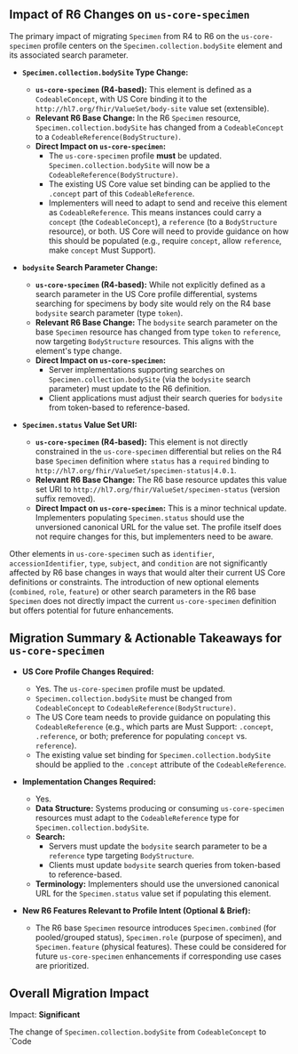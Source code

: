 ## Impact of R6 Changes on `us-core-specimen`

The primary impact of migrating `Specimen` from R4 to R6 on the `us-core-specimen` profile centers on the `Specimen.collection.bodySite` element and its associated search parameter.

*   **`Specimen.collection.bodySite` Type Change:**
    *   **`us-core-specimen` (R4-based):** This element is defined as a `CodeableConcept`, with US Core binding it to the `http://hl7.org/fhir/ValueSet/body-site` value set (extensible).
    *   **Relevant R6 Base Change:** In the R6 `Specimen` resource, `Specimen.collection.bodySite` has changed from a `CodeableConcept` to a `CodeableReference(BodyStructure)`.
    *   **Direct Impact on `us-core-specimen`:**
        *   The `us-core-specimen` profile **must** be updated. `Specimen.collection.bodySite` will now be a `CodeableReference(BodyStructure)`.
        *   The existing US Core value set binding can be applied to the `.concept` part of this `CodeableReference`.
        *   Implementers will need to adapt to send and receive this element as `CodeableReference`. This means instances could carry a `concept` (the `CodeableConcept`), a `reference` (to a `BodyStructure` resource), or both. US Core will need to provide guidance on how this should be populated (e.g., require `concept`, allow `reference`, make `concept` Must Support).

*   **`bodysite` Search Parameter Change:**
    *   **`us-core-specimen` (R4-based):** While not explicitly defined as a search parameter in the US Core profile differential, systems searching for specimens by body site would rely on the R4 base `bodysite` search parameter (type `token`).
    *   **Relevant R6 Base Change:** The `bodysite` search parameter on the base `Specimen` resource has changed from type `token` to `reference`, now targeting `BodyStructure` resources. This aligns with the element's type change.
    *   **Direct Impact on `us-core-specimen`:**
        *   Server implementations supporting searches on `Specimen.collection.bodySite` (via the `bodysite` search parameter) must update to the R6 definition.
        *   Client applications must adjust their search queries for `bodysite` from token-based to reference-based.

*   **`Specimen.status` Value Set URI:**
    *   **`us-core-specimen` (R4-based):** This element is not directly constrained in the `us-core-specimen` differential but relies on the R4 base `Specimen` definition where `status` has a `required` binding to `http://hl7.org/fhir/ValueSet/specimen-status|4.0.1`.
    *   **Relevant R6 Base Change:** The R6 base resource updates this value set URI to `http://hl7.org/fhir/ValueSet/specimen-status` (version suffix removed).
    *   **Direct Impact on `us-core-specimen`:** This is a minor technical update. Implementers populating `Specimen.status` should use the unversioned canonical URL for the value set. The profile itself does not require changes for this, but implementers need to be aware.

Other elements in `us-core-specimen` such as `identifier`, `accessionIdentifier`, `type`, `subject`, and `condition` are not significantly affected by R6 base changes in ways that would alter their current US Core definitions or constraints. The introduction of new optional elements (`combined`, `role`, `feature`) or other search parameters in the R6 base `Specimen` does not directly impact the current `us-core-specimen` definition but offers potential for future enhancements.

## Migration Summary & Actionable Takeaways for `us-core-specimen`

*   **US Core Profile Changes Required:**
    *   Yes. The `us-core-specimen` profile must be updated.
    *   `Specimen.collection.bodySite` must be changed from `CodeableConcept` to `CodeableReference(BodyStructure)`.
    *   The US Core team needs to provide guidance on populating this `CodeableReference` (e.g., which parts are Must Support: `.concept`, `.reference`, or both; preference for populating `concept` vs. `reference`).
    *   The existing value set binding for `Specimen.collection.bodySite` should be applied to the `.concept` attribute of the `CodeableReference`.

*   **Implementation Changes Required:**
    *   Yes.
    *   **Data Structure:** Systems producing or consuming `us-core-specimen` resources must adapt to the `CodeableReference` type for `Specimen.collection.bodySite`.
    *   **Search:**
        *   Servers must update the `bodysite` search parameter to be a `reference` type targeting `BodyStructure`.
        *   Clients must update `bodysite` search queries from token-based to reference-based.
    *   **Terminology:** Implementers should use the unversioned canonical URL for the `Specimen.status` value set if populating this element.

*   **New R6 Features Relevant to Profile Intent (Optional & Brief):**
    *   The R6 base `Specimen` resource introduces `Specimen.combined` (for pooled/grouped status), `Specimen.role` (purpose of specimen), and `Specimen.feature` (physical features). These could be considered for future `us-core-specimen` enhancements if corresponding use cases are prioritized.

## Overall Migration Impact
Impact: **Significant**

The change of `Specimen.collection.bodySite` from `CodeableConcept` to `Code